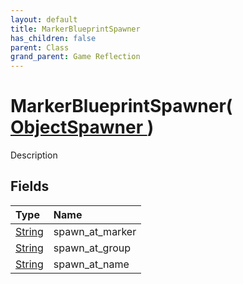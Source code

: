 ```yaml
---
layout: default
title: MarkerBlueprintSpawner
has_children: false
parent: Class
grand_parent: Game Reflection
---
```

# MarkerBlueprintSpawner( [ ObjectSpawner ](/docs/game-reflection/classes/object_spawner) )
Description 

## Fields

| Type | Name |
|:-------------|:--------------|
| [String](/docs/game-reflection/components/string) | spawn_at_marker |
| [String](/docs/game-reflection/components/string) | spawn_at_group |
| [String](/docs/game-reflection/components/string) | spawn_at_name |

